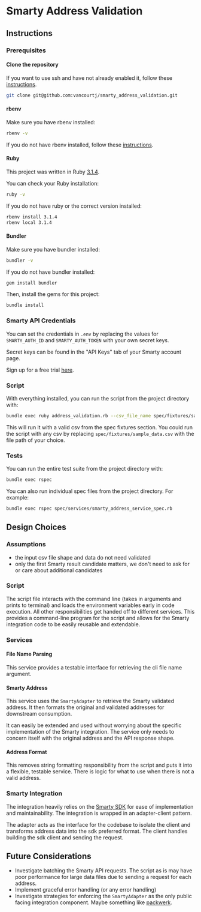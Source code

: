 # Smarty Address Validation

## Instructions

### Prerequisites

#### Clone the repository

If you want to use ssh and have not already enabled it, follow these [instructions](https://docs.github.com/en/authentication/connecting-to-github-with-ssh).

```bash
git clone git@github.com:vancourtj/smarty_address_validation.git
```

#### rbenv

Make sure you have rbenv installed:

```bash
rbenv -v
```

If you do not have rbenv installed, follow these [instructions](https://github.com/rbenv/rbenv#installation).

#### Ruby

This project was written in Ruby [3.1.4](https://www.ruby-lang.org/en/news/2023/03/30/ruby-3-1-4-released/).

You can check your Ruby installation:

```bash
ruby -v
```

If you do not have ruby or the correct version installed:

```bash
rbenv install 3.1.4
rbenv local 3.1.4
```

#### Bundler

Make sure you have bundler installed:

```bash
bundler -v
```

If you do not have bundler installed:

```bash
gem install bundler
```

Then, install the gems for this project:

```bash
bundle install
```

### Smarty API Credentials

You can set the credentials in `.env` by replacing the values for `SMARTY_AUTH_ID` and `SMARTY_AUTH_TOKEN` with your own secret keys.

Secret keys can be found in the "API Keys" tab of your Smarty account page.

Sign up for a free trial [here](https://www.smarty.com/products/us-address-verification).

### Script

With everything installed, you can run the script from the project directory with:

```bash
bundle exec ruby address_validation.rb --csv_file_name spec/fixtures/sample_data.csv
```

This will run it with a valid csv from the spec fixtures section. You could run the script with any csv by replacing `spec/fixtures/sample_data.csv` with the file path of your choice.

### Tests

You can run the entire test suite from the project directory with:

```bash
bundle exec rspec
```

You can also run individual spec files from the project directory. For example:

```bash
bundle exec rspec spec/services/smarty_address_service_spec.rb
```

## Design Choices

### Assumptions
- the input csv file shape and data do not need validated
- only the first Smarty result candidate matters, we don't need to ask for or care about additional candidates

### Script

The script file interacts with the command line (takes in arguments and prints to terminal)
and loads the environment variables early in code execution. All other responsibilities get handed
off to different services. This provides a command-line program for the script and allows for the
Smarty integration code to be easily reusable and extendable.

### Services

#### File Name Parsing

This service provides a testable interface for retrieving the cli file name argument.

#### Smarty Address

This service uses the `SmartyAdapter` to retrieve the Smarty validated address.
It then formats the original and validated addresses for downstream consumption.

It can easily be extended and used without worrying about the
specific implementation of the Smarty integration. The service only needs to concern
itself with the original address and the API response shape.

#### Address Format

This removes string formatting responsibility from the script and puts it into a flexible,
testable service. There is logic for what to use when there is not a valid address.

### Smarty Integration

The integration heavily relies on the [Smarty SDK](https://github.com/smartystreets/smartystreets-ruby-sdk/tree/master)
for ease of implementation and maintainability. The integration is wrapped in an adapter-client pattern.

The adapter acts as the interface for the codebase to isolate the client and transforms address data into
the sdk preferred format. The client handles building the sdk client and sending the request.

## Future Considerations

- Investigate batching the Smarty API requests. The script as is may have poor performance for large data files
due to sending a request for each address.
- Implement graceful error handling (or any error handling)
- Investigate strategies for enforcing the `SmartyAdapter` as the only public facing integration component.
Maybe something like [packwerk](https://github.com/Shopify/packwerk).
